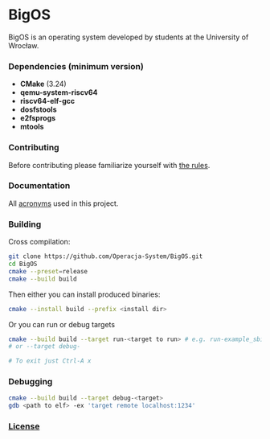 # BigOS
BigOS is an operating system developed by students at the University of Wrocław.

### Dependencies (minimum version)
- **CMake** (3.24)
- **qemu-system-riscv64**
- **riscv64-elf-gcc**
- **dosfstools**
- **e2fsprogs**
- **mtools**

### Contributing
Before contributing please familiarize yourself with [the rules](Markdown/contributing_rules.md).

### Documentation
All [acronyms](Markdown/acronyms.md) used in this project.

### Building

Cross compilation:
```sh
git clone https://github.com/Operacja-System/BigOS.git
cd BigOS
cmake --preset=release
cmake --build build
```

Then either you can install produced binaries:
```sh
cmake --install build --prefix <install dir>
```

Or you can run or debug targets
```sh
cmake --build build --target run-<target to run> # e.g. run-example_sbi
# or --target debug-

# To exit just Ctrl-A x
```

### Debugging
```sh
cmake --build build --target debug-<target>
gdb <path to elf> -ex 'target remote localhost:1234'
```

### [License](LICENSE)

